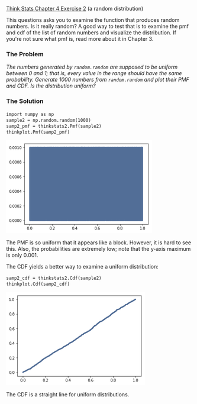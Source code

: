 [Think Stats Chapter 4 Exercise 2](http://greenteapress.com/thinkstats2/html/thinkstats2005.html#toc41) (a random distribution)

This questions asks you to examine the function that produces random numbers. Is it really random? A good way to test that is to examine the pmf and cdf of the list of random numbers and visualize the distribution. If you're not sure what pmf is, read more about it in Chapter 3.

### The Problem
*The numbers generated by `random.random` are supposed to be uniform between 0 and 1; that is, every value in the range should have the same probability.
Generate 1000 numbers from `random.random` and plot their PMF and CDF. Is the distribution uniform?*

### The Solution
```
import numpy as np
sample2 = np.random.random(1000)
samp2_pmf = thinkstats2.Pmf(sample2)
thinkplot.Pmf(samp2_pmf)
```

![PMF Figure](4-2-PMF_Fig.png)

The PMF is so uniform that it appears like a block. However, it is hard to see this. Also, the probabilities are extremely low; note that the y-axis maximum is only 0.001.

The CDF yields a better way to examine a uniform distribution:

```
samp2_cdf = thinkstats2.Cdf(sample2)
thinkplot.Cdf(samp2_cdf)
```
![CDF Figure](4-2-CDF_Fig.png)

The CDF is a straight line for uniform distributions.
